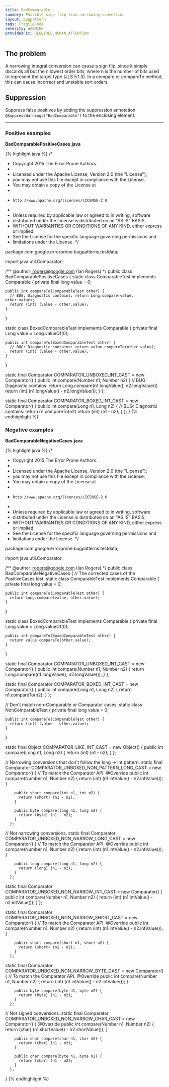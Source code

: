 ```yaml
---
title: BadComparable
summary: Possible sign flip from narrowing conversion
layout: bugpattern
tags: FragileCode
severity: WARNING
providesFix: REQUIRES_HUMAN_ATTENTION
---
```


<!--
*** AUTO-GENERATED, DO NOT MODIFY ***
To make changes, edit the @BugPattern annotation or the explanation in docs/bugpattern.
-->

## The problem
A narrowing integral conversion can cause a sign flip, since it simply discards all but the n lowest order bits, where n is the number of bits used to represent the target type (JLS 5.1.3). In a compare or compareTo method, this can cause incorrect and unstable sort orders.

## Suppression
Suppress false positives by adding the suppression annotation `@SuppressWarnings("BadComparable")` to the enclosing element.

----------

### Positive examples
__BadComparablePositiveCases.java__

{% highlight java %}
/*
 * Copyright 2015 The Error Prone Authors.
 *
 * Licensed under the Apache License, Version 2.0 (the "License");
 * you may not use this file except in compliance with the License.
 * You may obtain a copy of the License at
 *
 *     http://www.apache.org/licenses/LICENSE-2.0
 *
 * Unless required by applicable law or agreed to in writing, software
 * distributed under the License is distributed on an "AS IS" BASIS,
 * WITHOUT WARRANTIES OR CONDITIONS OF ANY KIND, either express or implied.
 * See the License for the specific language governing permissions and
 * limitations under the License.
 */

package com.google.errorprone.bugpatterns.testdata;

import java.util.Comparator;

/** @author irogers@google.com (Ian Rogers) */
public class BadComparablePositiveCases {
  static class ComparableTest implements Comparable<ComparableTest> {
    private final long value = 0;

    public int compareTo(ComparableTest other) {
      // BUG: Diagnostic contains: return Long.compare(value, other.value);
      return (int) (value - other.value);
    }
  }

  static class BoxedComparableTest implements Comparable<BoxedComparableTest> {
    private final Long value = Long.valueOf(0);

    public int compareTo(BoxedComparableTest other) {
      // BUG: Diagnostic contains: return value.compareTo(other.value);
      return (int) (value - other.value);
    }
  }

  static final Comparator<Number> COMPARATOR_UNBOXED_INT_CAST =
      new Comparator<Number>() {
        public int compare(Number n1, Number n2) {
          // BUG: Diagnostic contains: return Long.compare(n1.longValue(), n2.longValue())
          return (int) (n1.longValue() - n2.longValue());
        }
      };

  static final Comparator<Long> COMPARATOR_BOXED_INT_CAST =
      new Comparator<Long>() {
        public int compare(Long n1, Long n2) {
          // BUG: Diagnostic contains: return n1.compareTo(n2)
          return (int) (n1 - n2);
        }
      };
}
{% endhighlight %}

### Negative examples
__BadComparableNegativeCases.java__

{% highlight java %}
/*
 * Copyright 2015 The Error Prone Authors.
 *
 * Licensed under the Apache License, Version 2.0 (the "License");
 * you may not use this file except in compliance with the License.
 * You may obtain a copy of the License at
 *
 *     http://www.apache.org/licenses/LICENSE-2.0
 *
 * Unless required by applicable law or agreed to in writing, software
 * distributed under the License is distributed on an "AS IS" BASIS,
 * WITHOUT WARRANTIES OR CONDITIONS OF ANY KIND, either express or implied.
 * See the License for the specific language governing permissions and
 * limitations under the License.
 */

package com.google.errorprone.bugpatterns.testdata;

import java.util.Comparator;

/** @author irogers@google.com (Ian Rogers) */
public class BadComparableNegativeCases {
  // The corrected cases of the PositiveCases test.
  static class ComparableTest implements Comparable<ComparableTest> {
    private final long value = 0;

    public int compareTo(ComparableTest other) {
      return Long.compare(value, other.value);
    }
  }

  static class BoxedComparableTest implements Comparable<BoxedComparableTest> {
    private final Long value = Long.valueOf(0);

    public int compareTo(BoxedComparableTest other) {
      return value.compareTo(other.value);
    }
  }

  static final Comparator<Number> COMPARATOR_UNBOXED_INT_CAST =
      new Comparator<Number>() {
        public int compare(Number n1, Number n2) {
          return Long.compare(n1.longValue(), n2.longValue());
        }
      };

  static final Comparator<Long> COMPARATOR_BOXED_INT_CAST =
      new Comparator<Long>() {
        public int compare(Long n1, Long n2) {
          return n1.compareTo(n2);
        }
      };

  // Don't match non-Comparable or Comparator cases.
  static class NonComparableTest {
    private final long value = 0;

    public int compareTo(ComparableTest other) {
      return (int) (value - other.value);
    }
  }

  static final Object COMPARATOR_LIKE_INT_CAST =
      new Object() {
        public int compare(Long n1, Long n2) {
          return (int) (n1 - n2);
        }
      };

  // Narrowing conversions that don't follow the long -> int pattern.
  static final Comparator<Number> COMPARATOR_UNBOXED_NON_PATTERN_LONG_CAST =
      new Comparator<Number>() {
        // To match the Comparator API.
        @Override
        public int compare(Number n1, Number n2) {
          return (int) (n1.intValue() - n2.intValue());
        }

        public short compare(int n1, int n2) {
          return (short) (n1 - n2);
        }

        public byte compare(long n1, long n2) {
          return (byte) (n1 - n2);
        }
      };

  // Not narrowing conversions.
  static final Comparator<Number> COMPARATOR_UNBOXED_NON_NARROW_LONG_CAST =
      new Comparator<Number>() {
        // To match the Comparator API.
        @Override
        public int compare(Number n1, Number n2) {
          return (int) (n1.intValue() - n2.intValue());
        }

        public long compare(long n1, long n2) {
          return (long) (n1 - n2);
        }
      };

  static final Comparator<Number> COMPARATOR_UNBOXED_NON_NARROW_INT_CAST =
      new Comparator<Number>() {
        public int compare(Number n1, Number n2) {
          return (int) (n1.intValue() - n2.intValue());
        }
      };

  static final Comparator<Number> COMPARATOR_UNBOXED_NON_NARROW_SHORT_CAST =
      new Comparator<Number>() {
        // To match the Comparator API.
        @Override
        public int compare(Number n1, Number n2) {
          return (int) (n1.intValue() - n2.intValue());
        }

        public short compare(short n1, short n2) {
          return (short) (n1 - n2);
        }
      };

  static final Comparator<Number> COMPARATOR_UNBOXED_NON_NARROW_BYTE_CAST =
      new Comparator<Number>() {
        // To match the Comparator API.
        @Override
        public int compare(Number n1, Number n2) {
          return (int) (n1.intValue() - n2.intValue());
        }

        public byte compare(byte n1, byte n2) {
          return (byte) (n1 - n2);
        }
      };

  // Not signed conversions.
  static final Comparator<Number> COMPARATOR_UNBOXED_NON_NARROW_CHAR_CAST =
      new Comparator<Number>() {
        @Override
        public int compare(Number n1, Number n2) {
          return (char) (n1.shortValue() - n2.shortValue());
        }

        public char compare(char n1, char n2) {
          return (char) (n1 - n2);
        }

        public char compare(byte n1, byte n2) {
          return (char) (n1 - n2);
        }
      };
}
{% endhighlight %}

